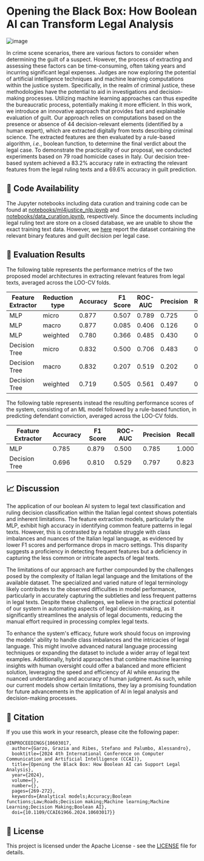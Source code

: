 # Opening the Black Box: How Boolean AI can Transform Legal Analysis

![image](https://github.com/ribesstefano/ml4justice-feature-predictor/assets/17163014/c611065a-4a3b-466c-a12f-dec2fd8a1508)

In crime scene scenarios, there are various factors to consider when determining the guilt of a suspect. However, the process of extracting and assessing these factors can be time-consuming, often taking years and incurring significant legal expenses. Judges are now exploring the potential of artificial intelligence techniques and machine learning computations within the justice system. Specifically, in the realm of criminal justice, these methodologies have the potential to aid in investigations and decision-making processes. Utilizing machine learning approaches can thus expedite the bureaucratic process, potentially making it more efficient.
In this work, we introduce an innovative approach that provides fast and explainable evaluation of guilt. Our approach relies on computations based on the presence or absence of 44 decision-relevant elements (identified by a human expert), which are extracted digitally from texts describing criminal science. The extracted features are then evaluated by a rule-based algorithm, _i.e._, boolean function, to determine the final verdict about the legal case. To demonstrate the practicality of our proposal, we conducted experiments based on 79 road homicide cases in Italy. Our decision tree-based system achieved a 83.2% accuracy rate in extracting the relevant features from the legal ruling texts and a 69.6% accuracy in guilt prediction.

## 📝 Code Availability

The Jupyter notebooks including data curation and training code can be found at [notebooks/ml4justice_nlp.ipynb](notebooks/ml4justice_nlp.ipynb) and [notebooks/data_curation.ipynb](notebooks/data_curation.ipynb), respectively. Since the documents including legal ruling text are store on a closed database, we are unable to show the exact training text data. However, we [here](data/raw/dataset-only-omicidiostradale_02.01.2024.csv) report the dataset containing the relevant binary features and guilt decision per legal case.

## 🎯 Evaluation Results

The following table represents the performance metrics of the two proposed model architectures in extracting relevant features from legal texts, averaged across the LOO-CV folds.

| Feature Extractor | Reduction type | Accuracy | F1 Score | ROC-AUC | Precision | Recall |
|-------------------|----------------|----------|----------|---------|-----------|--------|
| MLP               | micro          | 0.877    | 0.507    | 0.789   | 0.725     | 0.390  |
| MLP               | macro          | 0.877    | 0.085    | 0.406   | 0.126     | 0.086  |
| MLP               | weighted       | 0.780    | 0.366    | 0.485   | 0.430     | 0.390  |
| Decision Tree     | micro          | 0.832    | 0.500    | 0.706   | 0.483     | 0.520  |
| Decision Tree     | macro          | 0.832    | 0.207    | 0.519   | 0.202     | 0.216  |
| Decision Tree     | weighted       | 0.719    | 0.505    | 0.561   | 0.497     | 0.520  |

The following table represents instead the resulting performance scores of the system, consisting of an ML model followed by a rule-based function, in predicting defendant conviction, averaged across the LOO-CV folds.

| Feature Extractor | Accuracy | F1 Score | ROC-AUC | Precision | Recall |
|-------------------|----------|----------|---------|-----------|--------|
| MLP               | 0.785    | 0.879    | 0.500   | 0.785     | 1.000  |
| Decision Tree     | 0.696    | 0.810    | 0.529   | 0.797     | 0.823  |

## 📈 Discussion

The application of our boolean AI system to legal text classification and ruling decision classification within the Italian legal context shows potentials and inherent limitations. The feature extraction models, particularly the MLP, exhibit high accuracy in identifying common feature patterns in legal texts. However, this is contrasted by a notable struggle with class imbalances and nuances of the Italian legal language, as evidenced by lower F1 scores and performance drops in macro settings. This disparity suggests a proficiency in detecting frequent features but a deficiency in capturing the less common or intricate aspects of legal texts.

The limitations of our approach are further compounded by the challenges posed by the complexity of Italian legal language and the limitations of the available dataset. The specialized and varied nature of legal terminology likely contributes to the observed difficulties in model performance, particularly in accurately capturing the subtleties and less frequent patterns in legal texts. Despite these challenges, we believe in the practical potential of our system in automating aspects of legal decision-making, as it significantly streamlines the analysis of legal documents, reducing the manual effort required in processing complex legal texts.

To enhance the system's efficacy, future work should focus on improving the models' ability to handle class imbalances and the intricacies of legal language. This might involve advanced natural language processing techniques or expanding the dataset to include a wider array of legal text examples. Additionally, hybrid approaches that combine machine learning insights with human oversight could offer a balanced and more efficient solution, leveraging the speed and efficiency of AI while ensuring the nuanced understanding and accuracy of human judgment. As such, while our current models show certain limitations, they lay a promising foundation for future advancements in the application of AI in legal analysis and decision-making processes.

## 📄 Citation

If you use this work in your research, please cite the following paper:

```
@INPROCEEDINGS{10603017,
  author={Garzo, Grazia and Ribes, Stefano and Palumbo, Alessandro},
  booktitle={2024 4th International Conference on Computer Communication and Artificial Intelligence (CCAI)}, 
  title={Opening the Black Box: How Boolean AI can Support Legal Analysis}, 
  year={2024},
  volume={},
  number={},
  pages={269-272},
  keywords={Analytical models;Accuracy;Boolean functions;Law;Roads;Decision making;Machine learning;Machine Learning;Decision Making;Boolean AI},
  doi={10.1109/CCAI61966.2024.10603017}}
```

## 📜 License

This project is licensed under the Apache License - see the [LICENSE](LICENSE) file for details.
